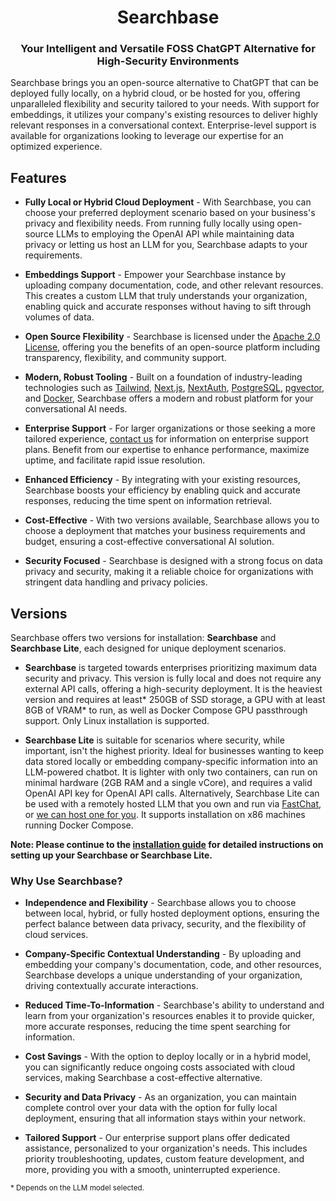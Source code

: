 # <h1 align="center">Searchbase</h1>

### <p align="center">Your Intelligent and Versatile FOSS ChatGPT Alternative for High-Security Environments</p>

Searchbase brings you an open-source alternative to ChatGPT that can be deployed fully locally, on a hybrid cloud, or be hosted for you, offering unparalleled flexibility and security tailored to your needs. With support for embeddings, it utilizes your company's existing resources to deliver highly relevant responses in a conversational context. Enterprise-level support is available for organizations looking to leverage our expertise for an optimized experience.

## Features

* **Fully Local or Hybrid Cloud Deployment** - With Searchbase, you can choose your preferred deployment scenario based on your business's privacy and flexibility needs. From running fully locally using open-source LLMs to employing the OpenAI API while maintaining data privacy or letting us host an LLM for you, Searchbase adapts to your requirements.

* **Embeddings Support** - Empower your Searchbase instance by uploading company documentation, code, and other relevant resources. This creates a custom LLM that truly understands your organization, enabling quick and accurate responses without having to sift through volumes of data.

* **Open Source Flexibility** - Searchbase is licensed under the [Apache 2.0 License](LICENSE), offering you the benefits of an open-source platform including transparency, flexibility, and community support.

* **Modern, Robust Tooling** - Built on a foundation of industry-leading technologies such as [Tailwind](https://tailwindcss.com/), [Next.js](https://nextjs.org/), [NextAuth](https://next-auth.js.org/), [PostgreSQL](https://www.postgresql.org/), [pgvector](https://github.com/pgvector/pgvector), and [Docker](https://www.docker.com/), Searchbase offers a modern and robust platform for your conversational AI needs.

* **Enterprise Support** - For larger organizations or those seeking a more tailored experience, [contact us](https://timesurgelabs.com/#contact) for information on enterprise support plans. Benefit from our expertise to enhance performance, maximize uptime, and facilitate rapid issue resolution.

* **Enhanced Efficiency** - By integrating with your existing resources, Searchbase boosts your efficiency by enabling quick and accurate responses, reducing the time spent on information retrieval.

* **Cost-Effective** - With two versions available, Searchbase allows you to choose a deployment that matches your business requirements and budget, ensuring a cost-effective conversational AI solution.

* **Security Focused** - Searchbase is designed with a strong focus on data privacy and security, making it a reliable choice for organizations with stringent data handling and privacy policies.

## Versions

Searchbase offers two versions for installation: **Searchbase** and **Searchbase Lite**, each designed for unique deployment scenarios.

* **Searchbase** is targeted towards enterprises prioritizing maximum data security and privacy. This version is fully local and does not require any external API calls, offering a high-security deployment. It is the heaviest version and requires at least* 250GB of SSD storage, a GPU with at least 8GB of VRAM* to run, as well as Docker Compose GPU passthrough support. Only Linux installation is supported.

* **Searchbase Lite** is suitable for scenarios where security, while important, isn't the highest priority. Ideal for businesses wanting to keep data stored locally or embedding company-specific information into an LLM-powered chatbot. It is lighter with only two containers, can run on minimal hardware (2GB RAM and a single vCore), and requires a valid OpenAI API key for OpenAI API calls. Alternatively, Searchbase Lite can be used with a remotely hosted LLM that you own and run via [FastChat](https://github.com/lm-sys/FastChat#api), or [we can host one for you](https://timesurgelabs.com/#contact). It supports installation on x86 machines running Docker Compose.

**Note: Please continue to the [installation guide](docs/install.md) for detailed instructions on setting up your Searchbase or Searchbase Lite.**

### Why Use Searchbase?

* **Independence and Flexibility** - Searchbase allows you to choose between local, hybrid, or fully hosted deployment options, ensuring the perfect balance between data privacy, security, and the flexibility of cloud services.

* **Company-Specific Contextual Understanding** - By uploading and embedding your company's documentation, code, and other resources, Searchbase develops a unique understanding of your organization, driving contextually accurate interactions.

* **Reduced Time-To-Information** - Searchbase's ability to understand and learn from your organization's resources enables it to provide quicker, more accurate responses, reducing the time spent searching for information.

* **Cost Savings** - With the option to deploy locally or in a hybrid model, you can significantly reduce ongoing costs associated with cloud services, making Searchbase a cost-effective alternative.

* **Security and Data Privacy** - As an organization, you can maintain complete control over your data with the option for fully local deployment, ensuring that all information stays within your network.

* **Tailored Support** - Our enterprise support plans offer dedicated assistance, personalized to your organization's needs. This includes priority troubleshooting, updates, custom feature development, and more, providing you with a smooth, uninterrupted experience.

<small>* Depends on the LLM model selected. </small>
